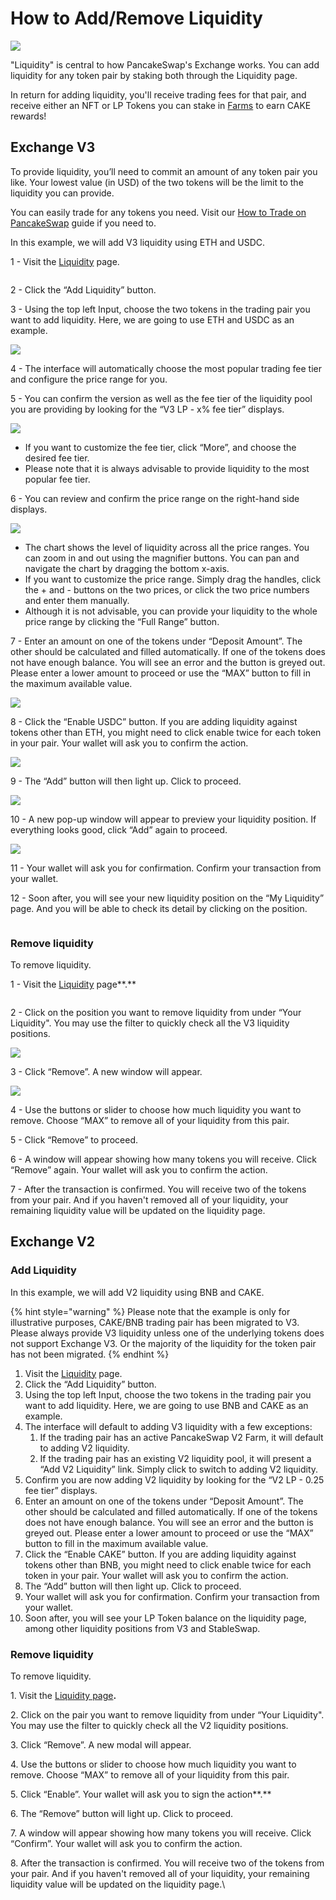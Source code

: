 # How to Add/Remove Liquidity

![](../../.gitbook/assets/how-to-add-remove-liquidity-header.png)

"Liquidity" is central to how PancakeSwap's Exchange works. You can add liquidity for any token pair by staking both through the Liquidity page.

In return for adding liquidity, you'll receive trading fees for that pair, and receive either an NFT or LP Tokens you can stake in [Farms](https://pancakeswap.finance/farms) to earn CAKE rewards!

## Exchange V3

To provide liquidity, you’ll need to commit an amount of any token pair you like. Your lowest value (in USD) of the two tokens will be the limit to the liquidity you can provide.

You can easily trade for any tokens you need. Visit our [How to Trade on PancakeSwap](https://docs.pancakeswap.finance/get-started/trade-guide) guide if you need to.

In this example, we will add V3 liquidity using ETH and USDC.



1 - Visit the [Liquidity](https://pancakeswap.finance/liquidity) page.

<figure><img src="../../.gitbook/assets/image (243).png" alt=""><figcaption></figcaption></figure>

2 - Click the “Add Liquidity” button.



3 - Using the top left Input, choose the two tokens in the trading pair you want to add liquidity. Here, we are going to use ETH and USDC as an example.

![](<../../.gitbook/assets/image (126).png>)



4 - The interface will automatically choose the most popular trading fee tier and configure the price range for you.



5 - You can confirm the version as well as the fee tier of the liquidity pool you are providing by looking for the “V3 LP - x% fee tier” displays.

![](<../../.gitbook/assets/image (43).png>)

* If you want to customize the fee tier, click “More”, and choose the desired fee tier.
* Please note that it is always advisable to provide liquidity to the most popular fee tier.



6 - You can review and confirm the price range on the right-hand side displays.

![](<../../.gitbook/assets/image (22).png>)

* The chart shows the level of liquidity across all the price ranges. You can zoom in and out using the magnifier buttons. You can pan and navigate the chart by dragging the bottom x-axis.
* If you want to customize the price range. Simply drag the handles, click the + and - buttons on the two prices, or click the two price numbers and enter them manually.
* Although it is not advisable, you can provide your liquidity to the whole price range by clicking the “Full Range” button.



7 - Enter an amount on one of the tokens under “Deposit Amount”. The other should be calculated and filled automatically. If one of the tokens does not have enough balance. You will see an error and the button is greyed out. Please enter a lower amount to proceed or use the “MAX” button to fill in the maximum available value.

![](<../../.gitbook/assets/image (47).png>)



8 - Click the “Enable USDC” button. If you are adding liquidity against tokens other than ETH, you might need to click enable twice for each token in your pair. Your wallet will ask you to confirm the action.

![](<../../.gitbook/assets/image (98).png>)



9 - The “Add” button will then light up. Click to proceed.

![](<../../.gitbook/assets/image (26).png>)



10 - A new pop-up window will appear to preview your liquidity position. If everything looks good, click “Add” again to proceed.

![](<../../.gitbook/assets/image (38).png>)



11 - Your wallet will ask you for confirmation. Confirm your transaction from your wallet.



12 - Soon after, you will see your new liquidity position on the “My Liquidity” page. And you will be able to check its detail by clicking on the position.

<figure><img src="../../.gitbook/assets/image (211).png" alt=""><figcaption></figcaption></figure>

### **Remove liquidity**

To remove liquidity.

1 - Visit the [Liquidity](https://pancakeswap.finance/liquidity) page**.**

<figure><img src="../../.gitbook/assets/image (191).png" alt=""><figcaption></figcaption></figure>



2 - Click on the position you want to remove liquidity from under “Your Liquidity". You may use the filter to quickly check all the V3 liquidity positions.

![](<../../.gitbook/assets/image (251).png>)



3 - Click “Remove”. A new window will appear.

![](<../../.gitbook/assets/image (286).png>)



4 - Use the buttons or slider to choose how much liquidity you want to remove. Choose “MAX” to remove all of your liquidity from this pair.

5 - Click “Remove” to proceed.

6 - A window will appear showing how many tokens you will receive. Click “Remove” again. Your wallet will ask you to confirm the action.

7 - After the transaction is confirmed. You will receive two of the tokens from your pair. And if you haven't removed all of your liquidity, your remaining liquidity value will be updated on the liquidity page.



## Exchange V2

### Add Liquidity

In this example, we will add V2 liquidity using BNB and CAKE.

{% hint style="warning" %}
Please note that the example is only for illustrative purposes, CAKE/BNB trading pair has been migrated to V3. Please always provide V3 liquidity unless one of the underlying tokens does not support Exchange V3. Or the majority of the liquidity for the token pair has not been migrated.
{% endhint %}

1. Visit the [Liquidity](https://pancakeswap.finance/liquidity) page.
2. Click the “Add Liquidity” button.
3. Using the top left Input, choose the two tokens in the trading pair you want to add liquidity. Here, we are going to use BNB and CAKE as an example.
4. The interface will default to adding V3 liquidity with a few exceptions:
   1. If the trading pair has an active PancakeSwap V2 Farm, it will default to adding V2 liquidity.
   2. If the trading pair has an existing V2 liquidity pool, it will present a “Add V2 Liquidity” link. Simply click to switch to adding V2 liquidity.
5. Confirm you are now adding V2 liquidity by looking for the “V2 LP - 0.25 fee tier” displays.
6. Enter an amount on one of the tokens under “Deposit Amount”. The other should be calculated and filled automatically. If one of the tokens does not have enough balance. You will see an error and the button is greyed out. Please enter a lower amount to proceed or use the “MAX” button to fill in the maximum available value.
7. Click the “Enable CAKE” button. If you are adding liquidity against tokens other than BNB, you might need to click enable twice for each token in your pair. Your wallet will ask you to confirm the action.
8. The “Add” button will then light up. Click to proceed.
9. Your wallet will ask you for confirmation. Confirm your transaction from your wallet.
10. Soon after, you will see your LP Token balance on the liquidity page, among other liquidity positions from V3 and StableSwap.

### **Remove liquidity**

To remove liquidity.

1\. Visit the [Liquidity page](https://exchange.pancakeswap.finance/#/pool)**.**

2\. Click on the pair you want to remove liquidity from under “Your Liquidity". You may use the filter to quickly check all the V2 liquidity positions.

3\. Click “Remove”. A new modal will appear.

4\. Use the buttons or slider to choose how much liquidity you want to remove. Choose “MAX” to remove all of your liquidity from this pair.

5\. Click “Enable”. Your wallet will ask you to sign the action**.**

6\. The “Remove” button will light up. Click to proceed.

7\. A window will appear showing how many tokens you will receive. Click “Confirm”. Your wallet will ask you to confirm the action.

8\. After the transaction is confirmed. You will receive two of the tokens from your pair. And if you haven't removed all of your liquidity, your remaining liquidity value will be updated on the liquidity page.\
